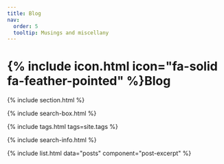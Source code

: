 ```yaml
---
title: Blog
nav:
  order: 5
  tooltip: Musings and miscellany
---
```


# {% include icon.html icon="fa-solid fa-feather-pointed" %}Blog

<!-- Add content here.  -->

{% include section.html %}

{% include search-box.html %}

{% include tags.html tags=site.tags %}

{% include search-info.html %}

{% include list.html data="posts" component="post-excerpt" %}
